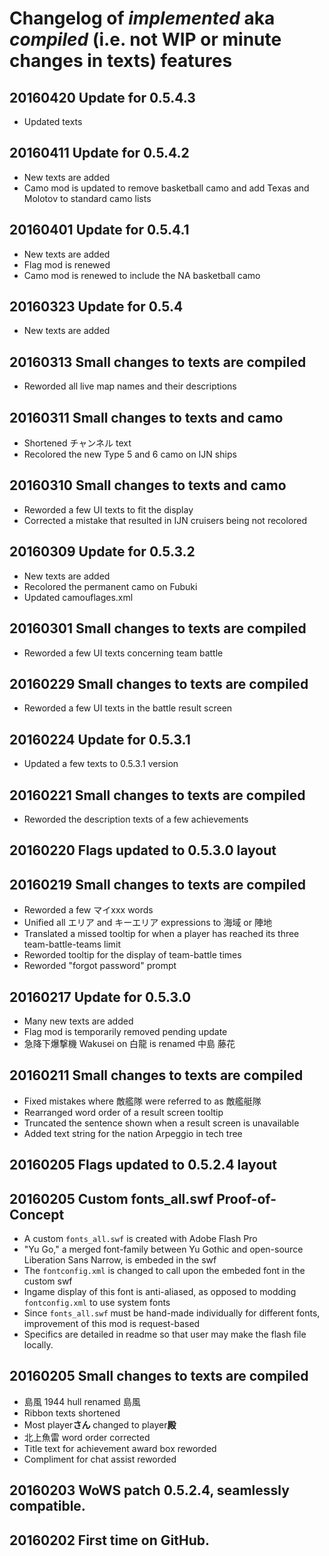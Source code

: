 # Changelog of _implemented_ aka _compiled_ (i.e. not WIP or minute changes in texts) features

20160420 Update for 0.5.4.3
---
* Updated texts

20160411 Update for 0.5.4.2
---
* New texts are added
* Camo mod is updated to remove basketball camo and add Texas and Molotov to standard camo lists

20160401 Update for 0.5.4.1
---
* New texts are added
* Flag mod is renewed
* Camo mod is renewed to include the NA basketball camo

20160323 Update for 0.5.4
---
* New texts are added

20160313 Small changes to texts are compiled
---
* Reworded all live map names and their descriptions

20160311 Small changes to texts and camo
---
* Shortened チャンネル text
* Recolored the new Type 5 and 6 camo on IJN ships

20160310 Small changes to texts and camo
---
* Reworded a few UI texts to fit the display
* Corrected a mistake that resulted in IJN cruisers being not recolored

20160309 Update for 0.5.3.2
---
* New texts are added
* Recolored the permanent camo on Fubuki
* Updated camouflages.xml

20160301 Small changes to texts are compiled
---
* Reworded a few UI texts concerning team battle

20160229 Small changes to texts are compiled
---
* Reworded a few UI texts in the battle result screen

20160224 Update for 0.5.3.1
---
* Updated a few texts to 0.5.3.1 version

20160221 Small changes to texts are compiled
---
* Reworded the description texts of a few achievements

20160220 Flags updated to 0.5.3.0 layout
---

20160219 Small changes to texts are compiled
---
* Reworded a few マイxxx words
* Unified all エリア and キーエリア expressions to 海域 or 陣地
* Translated a missed tooltip for when a player has reached its three team-battle-teams limit
* Reworded tooltip for the display of team-battle times
* Reworded "forgot password" prompt

20160217 Update for 0.5.3.0
---
* Many new texts are added
* Flag mod is temporarily removed pending update
* 急降下爆撃機 Wakusei on 白龍 is renamed 中島 藤花

20160211 Small changes to texts are compiled
---
* Fixed mistakes where 敵艦隊 were referred to as 敵艦艇隊
* Rearranged word order of a result screen tooltip
* Truncated the sentence shown when a result screen is unavailable
* Added text string for the nation Arpeggio in tech tree

20160205 Flags updated to 0.5.2.4 layout
---

20160205 Custom fonts_all.swf Proof-of-Concept
---
* A custom `fonts_all.swf` is created with Adobe Flash Pro
* "Yu Go," a merged font-family between Yu Gothic and open-source Liberation Sans Narrow, is embeded in the swf
* The `fontconfig.xml` is changed to call upon the embeded font in the custom swf
* Ingame display of this font is anti-aliased, as opposed to modding `fontconfig.xml` to use system fonts
* Since `fonts_all.swf` must be hand-made individually for different fonts, improvement of this mod is request-based
* Specifics are detailed in readme so that user may make the flash file locally.

20160205 Small changes to texts are compiled
---
* 島風 1944 hull renamed 島風
* Ribbon texts shortened
* Most player**さん** changed to player**殿**
* 北上魚雷 word order corrected
* Title text for achievement award box reworded
* Compliment for chat assist reworded

20160203 WoWS patch 0.5.2.4, seamlessly compatible.
---

20160202 First time on GitHub.
---
